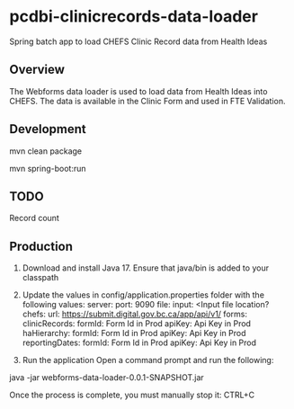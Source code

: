 # pcdbi-clinicrecords-data-loader
Spring batch app to load CHEFS Clinic Record data from Health Ideas

## Overview
The Webforms data loader is used to load data from Health Ideas into CHEFS. The data is available in the Clinic Form and used in FTE Validation.

## Development
mvn clean package

mvn spring-boot:run

## TODO
Record count


## Production
1. Download and install Java 17. Ensure that java/bin is added to your classpath
2. Update the values in config/application.properties folder with the following values:
server:
  port: 9090
file:
  input: <Input file location?
chefs:
  url: https://submit.digital.gov.bc.ca/app/api/v1/
  forms:
    clinicRecords:
      formId: Form Id in Prod
      apiKey: Api Key in Prod
    haHierarchy:
      formId: Form Id in Prod 
      apiKey: Api Key in Prod 
    reportingDates:
      formId:  Form Id in Prod
      apiKey:  Api Key in Prod

2. Run the application
Open a command prompt and run the following:

java -jar webforms-data-loader-0.0.1-SNAPSHOT.jar

Once the process is complete, you must manually stop it: CTRL+C
